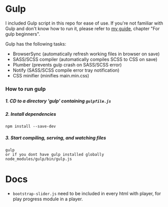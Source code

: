 # Gulp

I included Gulp script in this repo for ease of use. If you're not familiar with Gulp and don't know how to run it, please refer to [my guide](https://github.com/dmxt/bootstrap-scss-gulp-starter-kit/), chapter "For gulp beginners".

Gulp has the following tasks:
* BrowserSync (automatically refresh working files in browser on save)
* SASS/SCSS compiler (automatically compiles SCSS to CSS on save)
* Plumber (prevents gulp crash on SASS/SCSS error)
* Notify (SASS/SCSS compile error tray notification)
* CSS minifier (minifies main.min.css)

### How to run gulp

##### 1. CD to a directory 'gulp' containing `gulpfile.js`
##### 2. Install dependencies
```
npm install --save-dev
```

##### 3. Start compiling, serving, and watching files
```
gulp
or if you dont have gulp installed globally
node_modules/gulp/bin/gulp.js
```

# Docs

* `bootstrap-slider.js` need to be included in every html with player, for play progress module in a player.